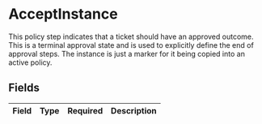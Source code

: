 # AcceptInstance

This policy step indicates that a ticket should have an approved outcome. This is a terminal approval state and is used to explicitly define the end of approval steps.
 The instance is just a marker for it being copied into an active policy.


## Fields

| Field       | Type        | Required    | Description |
| ----------- | ----------- | ----------- | ----------- |